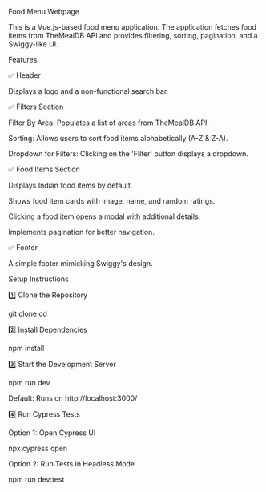 Food Menu Webpage

This is a Vue.js-based food menu application. The application fetches food items from TheMealDB API and provides filtering, sorting, pagination, and a Swiggy-like UI.

Features

✅ Header

Displays a logo and a non-functional search bar.

✅ Filters Section

Filter By Area: Populates a list of areas from TheMealDB API.

Sorting: Allows users to sort food items alphabetically (A-Z & Z-A).

Dropdown for Filters: Clicking on the 'Filter' button displays a dropdown.

✅ Food Items Section

Displays Indian food items by default.

Shows food item cards with image, name, and random ratings.

Clicking a food item opens a modal with additional details.

Implements pagination for better navigation.

✅ Footer

A simple footer mimicking Swiggy's design.

 Setup Instructions

1️⃣ Clone the Repository

git clone <your-repo-url>
cd <project-folder>

2️⃣ Install Dependencies

npm install

3️⃣ Start the Development Server

npm run dev

Default: Runs on http://localhost:3000/

4️⃣ Run Cypress Tests

Option 1: Open Cypress UI

npx cypress open

Option 2: Run Tests in Headless Mode

npm run dev:test